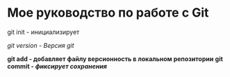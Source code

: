 # Мое руководство по работе с Git

git init  - инициализирует

*git version - Версия git*

**git add - добавляет файлу версионность в локальном репозитории**
**git commit - _фиксирует сохранения_**